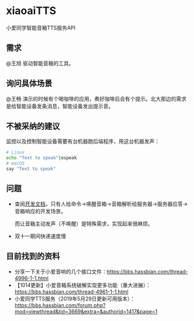 # xiaoaiTTS

小爱同学智能音箱TTS服务API

## 需求

@王旭 驱动智能音箱的工具。

## 询问具体场景

@王畅 演示的时候有个喝咖啡的应用，煮好咖啡后会有个提示。北大那边的需求是给智能设备发条消息，智能设备发出提示音。

## 不被采纳的建议

监控以及控制智能设备需要有台机器跑后端程序，用这台机器发声：

```bash
# Linux
echo "Text to speak"|espeak
# macOS
say "Text to speak"
```

## 问题

- 查阅[开发文档](https://123.125.102.180/documents/Home?type=/api/doc/render_markdown/VoiceserviceAccess/Reference/ProtocolDocument/APIReference/SpeechSynthesizer)，只有人给命令->唤醒音箱->音箱解析给服务器->服务器应答->音箱响应的开发场景。

  而让音箱主动发声（不唤醒）是特殊需求，实现起来很麻烦。
  
- 双十一期间快递速度慢

## 目前找到的资料

- 分享一下关于小爱音响的几个接口文件：https://bbs.hassbian.com/thread-4996-1-1.html
- 【1014更新】小爱音箱系统破解实现更多功能（重大进展）：https://bbs.hassbian.com/thread-4961-1-1.html
- 小爱同学TTS服务（2019年5月29日更新可用版本）：https://bbs.hassbian.com/forum.php?mod=viewthread&tid=3669&extra=&authorid=1417&page=1